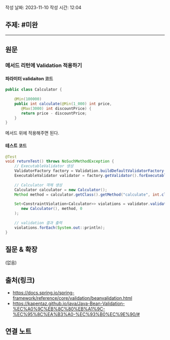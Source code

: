 작성 날짜: 2023-11-10
작성 시간: 12:04

## 주제: #미완

----
## 원문
### 메서드 리턴에 Validation 적용하기

#### 파라미터 validaiton 코드

```java
public class Calculator {  
  
    @Min(100000)  
    public int calculate(@Min(1_000) int price,  
       @Max(3000) int discountPrice) {  
       return price - discountPrice;  
    }  
}
```

메서드 위에 적용해주면 된다.


#### 테스트 코드

```java
@Test  
void returnTest() throws NoSuchMethodException {  
    // ExecutableValidator 생성  
    ValidatorFactory factory = Validation.buildDefaultValidatorFactory();  
    ExecutableValidator validator = factory.getValidator().forExecutables();  
  
    // Calculator 객체 생성  
    Calculator calculator = new Calculator();  
    Method method = calculator.getClass().getMethod("calculate", int.class, int.class);  
  
    Set<ConstraintViolation<Calculator>> violations = validator.validateReturnValue(  
       new Calculator(), method, 0  
    );  
  
    // validation 결과 출력  
    violations.forEach(System.out::println);  
}
```


## 질문 & 확장

(없음)

## 출처(링크)
- https://docs.spring.io/spring-framework/reference/core/validation/beanvalidation.html
- https://kapentaz.github.io/java/Java-Bean-Validation-%EC%A0%9C%EB%8C%80%EB%A1%9C-%EC%95%8C%EA%B3%A0-%EC%93%B0%EC%9E%90/#

## 연결 노트










